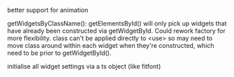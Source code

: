 better support for animation

getWidgetsByClassName(): getElementsById() will only pick up widgets that have already been constructed via getWidgetById. Could rework factory for more flexibility. class can't be applied directly to \<use\> so may need to move class around within each widget when they're constructed, which need to be prior to getWidgetById().

initialise all widget settings via a ts object (like fitfont)

